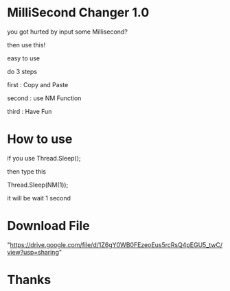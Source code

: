 # MilliSecond Changer 1.0

you got hurted by input some Millisecond?

then use this!

easy to use

do 3 steps

first : Copy and Paste

second : use NM Function

third : Have Fun

# How to use

if you use Thread.Sleep();

then type this

Thread.Sleep(NM(1));

it will be wait 1 second

# Download File

"https://drive.google.com/file/d/1Z6gY0WB0FEzeoEus5rcRsQ4pEGU5_twC/view?usp=sharing"

# Thanks

